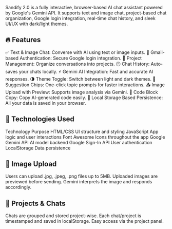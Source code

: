 Sandify 2.0 is a fully interactive, browser-based AI chat assistant powered by Google's Gemini API. 
It supports text and image chat, project-based chat organization, Google login integration, real-time chat history, and sleek UI/UX with dark/light themes.

## 🔥 Features
✅ Text & Image Chat: Converse with AI using text or image inputs.
🔐 Gmail-based Authentication: Secure Google login integration.
📂 Project Management: Organize conversations into projects.
🕘 Chat History: Auto-saves your chats locally.
⚡ Gemini AI Integration: Fast and accurate AI responses.
🌗 Theme Toggle: Switch between light and dark themes.
🧠 Suggestion Chips: One-click topic prompts for faster interactions.
📤 Image Upload with Preview: Supports image analysis via Gemini.
🧾 Code Block Copy: Copy AI-generated code easily.
💾 Local Storage Based Persistence: All your data is saved in your browser.

## 🧠 Technologies Used
Technology	Purpose
HTML/CSS	UI structure and styling
JavaScript	App logic and user interactions
Font Awesome	Icons throughout the app
Google Gemini API	AI model backend
Google Sign-In API	User authentication
LocalStorage	Data persistence

## 📸 Image Upload
Users can upload .jpg, .jpeg, .png files up to 5MB.
Uploaded images are previewed before sending.
Gemini interprets the image and responds accordingly.

## 📂 Projects & Chats
Chats are grouped and stored project-wise.
Each chat/project is timestamped and saved in localStorage.
Easy access via the project panel.

